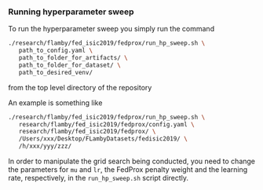 ### Running hyperparameter sweep

To run the hyperparameter sweep you simply run the command

```bash
./research/flamby/fed_isic2019/fedprox/run_hp_sweep.sh \
   path_to_config.yaml \
   path_to_folder_for_artifacts/ \
   path_to_folder_for_dataset/ \
   path_to_desired_venv/
```

from the top level directory of the repository

An example is something like
``` bash
./research/flamby/fed_isic2019/fedprox/run_hp_sweep.sh \
   research/flamby/fed_isic2019/fedprox/config.yaml \
   research/flamby/fed_isic2019/fedprox/ \
   /Users/xxx/Desktop/FLambyDatasets/fedisic2019/ \
   /h/xxx/yyy/zzz/
```

In order to manipulate the grid search being conducted, you need to change the parameters for `mu` and `lr`, the FedProx penalty weight and the learning rate, respectively, in the `run_hp_sweep.sh` script directly.
